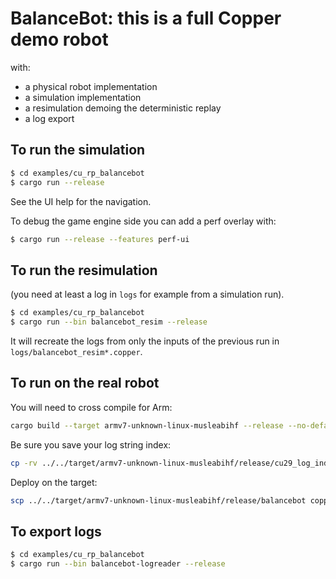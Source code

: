 # BalanceBot: this is a full Copper demo robot

with:

- a physical robot implementation
- a simulation implementation
- a resimulation demoing the deterministic replay
- a log export

## To run the simulation

```bash
$ cd examples/cu_rp_balancebot
$ cargo run --release 
```

See the UI help for the navigation.

To debug the game engine side you can add a perf overlay with:

```bash
$ cargo run --release --features perf-ui
```

## To run the resimulation

(you need at least a log in `logs` for example from a simulation run).

```bash
$ cd examples/cu_rp_balancebot
$ cargo run --bin balancebot_resim --release
```

It will recreate the logs from only the inputs of the previous run in `logs/balancebot_resim*.copper`.

## To run on the real robot

You will need to cross compile for Arm:

```bash
cargo build --target armv7-unknown-linux-musleabihf --release --no-default-features
```

Be sure you save your log string index:

```bash
cp -rv ../../target/armv7-unknown-linux-musleabihf/release/cu29_log_index .  # or anywhere you want
```

Deploy on the target:

```bash
scp ../../target/armv7-unknown-linux-musleabihf/release/balancebot copperconfig.ron copper7:copper/  # change to match your target
```

## To export logs

```bash
$ cd examples/cu_rp_balancebot
$ cargo run --bin balancebot-logreader --release
```

